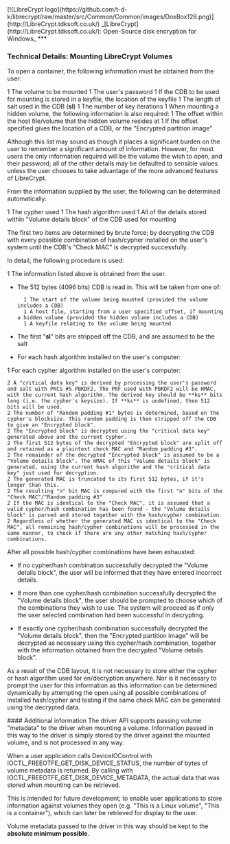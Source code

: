 <meta content="text/html; charset=UTF-8" http-equiv="Content-Type">
<meta name="keywords" content="disk encryption, security, transparent, AES, plausible deniability, virtual drive, Linux, MS Windows, portable, USB drive, partition">
<meta name="description" content="LibreCrypt: An Open-Source transparent encryption program for PCs. With this software, you can create one or more &quot;containers&quot; on your PC - which appear as disks, anything written to these disks is automatically encrypted before being stored on your hard drive.">

<meta name="author" content="Sarah Dean">
<meta name="copyright" content="Copyright 2004, 2005, 2006, 2007, 2008 Sarah Dean 2015 tdk">


<TITLE>Technical Details: Mounting LibreCrypt Volumes</TITLE>

<link href="https://raw.githubusercontent.com/t-d-k/librecrypt/master/docs/styles_common.css" rel="stylesheet" type="text/css">


<link rel="shortcut icon" href="https://github.com/t-d-k/librecrypt/raw/master/src/Common/Common/images/DoxBox.ico" type="image/x-icon">

<SPAN CLASS="master_link">
[![LibreCrypt logo](https://github.com/t-d-k/librecrypt/raw/master/src/Common/Common/images/DoxBox128.png)](http://LibreCrypt.tdksoft.co.uk/)
</SPAN>
<SPAN CLASS="master_title">
_[LibreCrypt](http://LibreCrypt.tdksoft.co.uk/): Open-Source disk encryption for Windows_
</SPAN>
***      
            

### Technical Details: Mounting LibreCrypt Volumes

To open a container, the following information must be obtained from the user:



 1 The volume to be mounted
 1 The user's password
 1 If the CDB to be used for mounting is stored in a keyfile, the location of the keyfile
 1 The length of salt used in the CDB (**sl**) 
 1 The number of key iterations
 1 When mounting a hidden volume, the following information is also required:
 1 The offset within the host file/volume that the hidden volume resides at
 1 If the offset specified gives the location of a CDB, or the "Encrypted partition image"

Although this list may sound as though it places a significant burden on the user to remember a significant amount of information. However, for most users the only information required will be the volume the wish to open, and their password; all of the other details may be defaulted to sensible values unless the user chooses to take advantage of the more advanced features of LibreCrypt.

From the information supplied by the user, the following can be determined automatically:

  1  The cypher used
  1 The hash algorithm used
  1 All of the details stored within "Volume details block" of the CDB used for mounting

The first two items are determined by brute force; by decrypting the CDB with every possible combination of hash/cypher installed on the user's system until the CDB's "Check MAC" is decrypted successfully.

In detail, the following procedure is used:

1 The information listed above is obtained from the user.

  
  
* The 512 bytes (4096 bits) CDB is read in.
	This will be taken from one of: 
	
		
		1 The start of the volume being mounted (provided the volume includes a CDB) 
		1 A host file, starting from a user specified offset, if mounting a hidden volume (provided the hidden volume includes a CDB) 
		1 A keyfile relating to the volume being mounted
		
	

* The first "**sl**" bits are stripped off the CDB, and are assumed to be the salt
* For each hash algorithm installed on the user's computer:
    


1 For each cypher algorithm installed on the user's computer:
	
	2 A "critical data key" is derived by processing the user's password and salt with PKCS #5 PBKDF2. The PRF used with PBKDF2 will be HMAC, with the current hash algorithm. The derived key should be **ks** bits long (i.e. the cypher's keysize). If **ks** is undefined, then 512 bits will be used.
	2 The number of "Random padding #1" bytes is determined, based on the cypher's blocksize. This random padding is then stripped off the CDB to give an "Encrypted block".
	2 The "Encrypted block" is decrypted using the "critical data key" generated above and the current cypher.
	2 The first 512 bytes of the decrypted "Encrypted block" are split off and retained as a plaintext check MAC and "Random padding #3".
	2 The remainder of the decrypted "Encrypted block" is assumed to be a "Volume details block". The HMAC of this "Volume details block" is generated, using the current hash algorithm and the "critical data key" just used for decryption.
	2 The generated MAC is truncated to its first 512 bytes, if it's longer than this.
	2 The resulting "n" bit MAC is compared with the first "n" bits of the "Check MAC"/"Random padding #3"
	2 If the MAC is identical to the "Check MAC", it is assumed that a valid cypher/hash combination has been found - the "Volume details block" is parsed and stored together with the hash/cypher combination. 
	2 Regardless of whether the generated MAC is identical to the "Check MAC", all remaining hash/cypher combinations will be processed in the same manner, to check if there are any other matching hash/cypher combinations.

        



After all possible hash/cypher combinations have been exhausted:

* If no cypher/hash combination successfully decrypted the "Volume details block", the user will be informed that they have entered incorrect details.

* If more than one cypher/hash combination successfully decrypted the "Volume details block", the user should be prompted to choose which of the combinations they wish to use. The system will proceed as if only the user selected combination had been successful in decrypting.

* If exactly one cypher/hash combination successfully decrypted the "Volume details block", then the "Encrypted partition image" will be decrypted as necessary using this cypher/hash combination, together with the information obtained from the decrypted "Volume details block".

As a result of the CDB layout, it is not necessary to store either the cypher or hash algorithm used for en/decryption anywhere. Nor is it necessary to prompt the user for this information as this information can be determined dynamically by attempting the open using all possible combinations of installed hash/cypher and testing if the same check MAC can be generated using the decrypted data.

<A NAME="level_4_heading_1">
#### Additional information
</A>
The driver API supports passing volume "metadata" to the driver when mounting a volume. Information passed in this way to the driver is simply stored by the driver against the mounted volume, and is not processed in any way.

When a user application calls DeviceIOControl with IOCTL_FREEOTFE_GET_DISK_DEVICE_STATUS, the number of bytes of volume metadata is returned. By calling with IOCTL_FREEOTFE_GET_DISK_DEVICE_METADATA, the actual data that was stored when mounting can be retrieved.

This is intended for future development; to enable user applications to store information against volumes they open (e.g. "This is a Linux volume", "This is a container"), which can later be retrieved for display to the user.

Volume metadata passed to the driver in this way should be kept to the **absolute minimum possible**.



